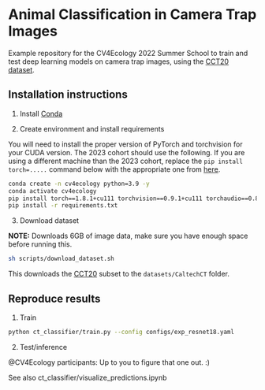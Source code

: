 # Animal Classification in Camera Trap Images

Example repository for the CV4Ecology 2022 Summer School to train and test deep
learning models on camera trap images, using the [CCT20 dataset](https://lila.science/datasets/caltech-camera-traps).

## Installation instructions

1. Install [Conda](http://conda.io/)

2. Create environment and install requirements

You will need to install the proper version of PyTorch and torchvision for your CUDA version. The 2023 cohort should use the following. If you are using a different machine than the 2023 cohort, replace the `pip install torch=.....` command below with the appropriate one from [here](https://pytorch.org/get-started/locally/).

```bash
conda create -n cv4ecology python=3.9 -y
conda activate cv4ecology
pip install torch==1.8.1+cu111 torchvision==0.9.1+cu111 torchaudio==0.8.1 -f https://download.pytorch.org/whl/torch_stable.html
pip install -r requirements.txt
```

3. Download dataset

**NOTE:** Downloads 6GB of image data, make sure you have enough space before running this.

```bash
sh scripts/download_dataset.sh 
```

This downloads the [CCT20](https://lila.science/datasets/caltech-camera-traps) subset to the `datasets/CaltechCT` folder.


## Reproduce results

1. Train

```bash
python ct_classifier/train.py --config configs/exp_resnet18.yaml
```

2. Test/inference

@CV4Ecology participants: Up to you to figure that one out. :)

See also ct_classifier/visualize_predictions.ipynb
